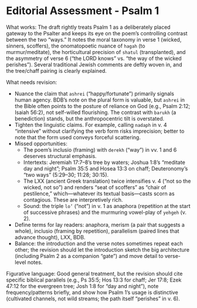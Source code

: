 # Editorial Assessment - Psalm 1

What works: The draft rightly treats Psalm 1 as a deliberately placed gateway to the Psalter and keeps its eye on the poem’s controlling contrast between the two “ways.” It notes the moral taxonomy in verse 1 (wicked, sinners, scoffers), the onomatopoetic nuance of `hagah` (to murmur/meditate), the horticultural precision of `shatul` (transplanted), and the asymmetry of verse 6 (“the LORD knows” vs. “the way of the wicked perishes”). Several traditional Jewish comments are deftly woven in, and the tree/chaff pairing is clearly explained.

What needs revision: 
- Nuance the claim that `ashrei` (“happy/fortunate”) primarily signals human agency. BDB’s note on the plural form is valuable, but `ashrei` in the Bible often points to the posture of reliance on God (e.g., Psalm 2:12; Isaiah 56:2), not self-willed flourishing. The contrast with `barukh` (a benediction) stands, but the anthropocentric tilt is overstated.
- Tighten the linguistic claims. For example, calling `nadaph` in v. 4 “intensive” without clarifying the verb form risks imprecision; better to note that the form used conveys forceful scattering. 
- Missed opportunities: 
  - The poem’s inclusio (framing) with `derekh` (“way”) in vv. 1 and 6 deserves structural emphasis.
  - Intertexts: Jeremiah 17:7–8’s tree by waters; Joshua 1:8’s “meditate day and night”; Psalm 35:5 and Hosea 13:3 on chaff; Deuteronomy’s “two ways” (5:29–30; 11:28; 30:15).
  - The LXX (ancient Greek translation) twice intensifies v. 4 (“not so the wicked, not so”) and renders “seat of scoffers” as “chair of pestilence,” which—whatever its textual basis—casts scorn as contagious. These are interpretively rich.
  - Sound: the triple `lo’` (“not”) in v. 1 as anaphora (repetition at the start of successive phrases) and the murmuring vowel-play of `yehgeh` (v. 2).
- Define terms for lay readers: anaphora, merism (a pair that suggests a whole), inclusio (framing by repetition), parallelism (paired lines that advance thought), LXX, BDB.
- Balance: the introduction and the verse notes sometimes repeat each other; the revision should let the introduction sketch the big architecture (including Psalm 2 as a companion “gate”) and move detail to verse-level notes.

Figurative language: Good general treatment, but the revision should cite specific biblical parallels (e.g., Ps 35:5; Hos 13:3 for chaff; Jer 17:8; Ezek 47:12 for the evergreen tree; Josh 1:8 for “day and night”), note frequency/patterns briefly, and show how Psalm 1’s usage is distinctive (cultivated channels, not wild streams; the path itself “perishes” in v. 6).